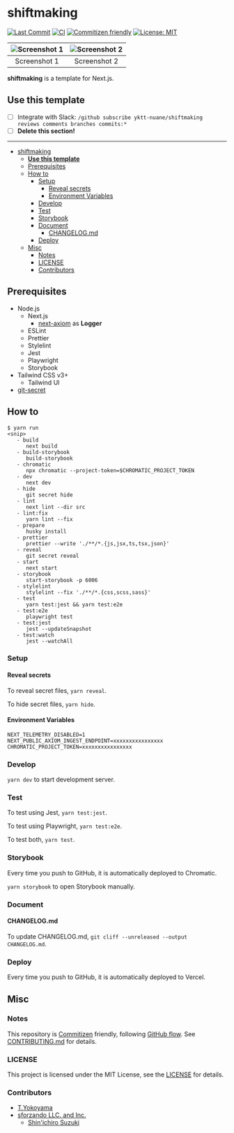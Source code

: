 # shiftmaking

<!-- Badges -->

[![Last Commit](https://img.shields.io/github/last-commit/yktt-nuane/shiftmaking)](https://github.com/yktt-nuane/shiftmaking/graphs/commit-activity)
[![CI](https://github.com/yktt-nuane/shiftmaking/actions/workflows/ci.yml/badge.svg)](https://github.com/yktt-nuane/shiftmaking/actions/workflows/ci.yml)
[![Commitizen friendly](https://img.shields.io/badge/commitizen-friendly-brightgreen.svg)](http://commitizen.github.io/cz-cli/)
[![License: MIT](https://img.shields.io/badge/License-MIT-blue.svg)](https://opensource.org/licenses/MIT)

<!-- Screenshots -->

| ![Screenshot 1](https://placehold.jp/32/3d4070/ffffff/720x480.png?text=Screenshot%201) | ![Screenshot 2](https://placehold.jp/32/703d40/ffffff/720x480.png?text=Screenshot%202) |
|:--------------------------------------------------------------------------------------:|:--------------------------------------------------------------------------------------:|
|                                      Screenshot 1                                      |                                      Screenshot 2                                      |

<!-- Synopsis -->

**shiftmaking** is a template for Next.js.

## **Use this template**

- [ ] Integrate with Slack: `/github subscribe yktt-nuane/shiftmaking reviews comments branches commits:*`
- [ ] **Delete this section!**

----

<!-- TOC -->

- [shiftmaking](#shiftmaking)
  - [**Use this template**](#use-this-template)
  - [Prerequisites](#prerequisites)
  - [How to](#how-to)
    - [Setup](#setup)
      - [Reveal secrets](#reveal-secrets)
      - [Environment Variables](#environment-variables)
    - [Develop](#develop)
    - [Test](#test)
    - [Storybook](#storybook)
    - [Document](#document)
      - [CHANGELOG.md](#changelogmd)
    - [Deploy](#deploy)
  - [Misc](#misc)
    - [Notes](#notes)
    - [LICENSE](#license)
    - [Contributors](#contributors)

## Prerequisites

- Node.js
  - Next.js
    - [next-axiom](https://github.com/axiomhq/next-axiom) as **Logger**
  - ESLint
  - Prettier
  - Stylelint
  - Jest
  - Playwright
  - Storybook
- Tailwind CSS v3+
  - Tailwind UI
- [git-secret](https://git-secret.io)

## How to

```shell
$ yarn run
<snip>
   - build
      next build
   - build-storybook
      build-storybook
   - chromatic
      npx chromatic --project-token=$CHROMATIC_PROJECT_TOKEN
   - dev
      next dev
   - hide
      git secret hide
   - lint
      next lint --dir src
   - lint:fix
      yarn lint --fix
   - prepare
      husky install
   - prettier
      prettier --write './**/*.{js,jsx,ts,tsx,json}'
   - reveal
      git secret reveal
   - start
      next start
   - storybook
      start-storybook -p 6006
   - stylelint
      stylelint --fix './**/*.{css,scss,sass}'
   - test
      yarn test:jest && yarn test:e2e
   - test:e2e
      playwright test
   - test:jest
      jest --updateSnapshot
   - test:watch
      jest --watchAll
```

### Setup

#### Reveal secrets

To reveal secret files, `yarn reveal`.

To hide secret files,  `yarn hide`.

#### Environment Variables

```.env
NEXT_TELEMETRY_DISABLED=1
NEXT_PUBLIC_AXIOM_INGEST_ENDPOINT=xxxxxxxxxxxxxxxx
CHROMATIC_PROJECT_TOKEN=xxxxxxxxxxxxxxxx
```

### Develop

`yarn dev` to start development server.

### Test

To test using Jest, `yarn test:jest`.

To test using Playwright, `yarn test:e2e`.

To test both, `yarn test`.

### Storybook

Every time you push to GitHub, it is automatically deployed to Chromatic.

`yarn storybook` to open Storybook manually.

### Document

#### CHANGELOG.md

To update CHANGELOG.md, `git cliff --unreleased --output CHANGELOG.md`.

### Deploy

Every time you push to GitHub, it is automatically deployed to Vercel.

## Misc

### Notes

This repository is [Commitizen](https://commitizen.github.io/cz-cli/) friendly, following [GitHub flow](https://docs.github.com/en/get-started/quickstart/github-flow).
See [CONTRIBUTING.md](./CONTRIBUTING.md) for details.

### LICENSE

This project is licensed under the MIT License, see the [LICENSE](./LICENSE) for details.

### Contributors

- [T.Yokoyama](https://github.com/yktt-nuane)
- [sforzando LLC. and Inc.](https://sforzando.co.jp/)
  - [Shin'ichiro Suzuki](https://github.com/shin-sforzando)

